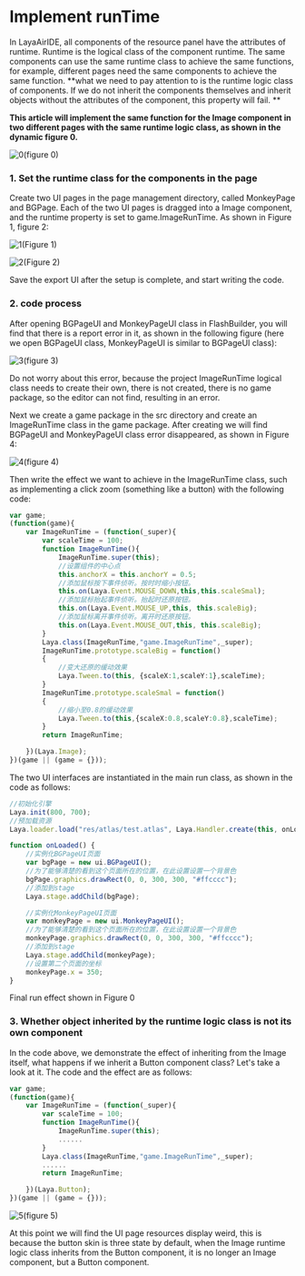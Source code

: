 # Implement runTime

In LayaAirIDE, all components of the resource panel have the attributes of runtime. Runtime is the logical class of the component runtime. The same components can use the same runtime class to achieve the same functions, for example, different pages need the same components to achieve the same function. **what we need to pay attention to is the runtime logic class of components. If we do not inherit the components themselves and inherit objects without the attributes of the component, this property will fail. **

**This article will implement the same function for the Image component in two different pages with the same runtime logic class, as shown in the dynamic figure 0.**

![0](img\0.gif)(figure 0)

### 1. Set the runtime class for the components in the page

Create two UI pages in the page management directory, called MonkeyPage and BGPage. Each of the two UI pages is dragged into a Image component, and the runtime property is set to game.ImageRunTime. As shown in Figure 1, figure 2:

![1](img\1.png)(Figure 1)

![2](img\2.png)(Figure 2)

Save the export UI after the setup is complete, and start writing the code.



### 2. code process

After opening BGPageUI and MonkeyPageUI class in FlashBuilder, you will find that there is a report error in it, as shown in the following figure (here we open BGPageUI class, MonkeyPageUI is similar to BGPageUI class):

![3](img\3.png)(figure 3)

Do not worry about this error, because the project ImageRunTime logical class needs to create their own, there is not created, there is no game package, so the editor can not find, resulting in an error.

Next we create a game package in the src directory and create an ImageRunTime class in the game package. After creating we will find BGPageUI and MonkeyPageUI class error disappeared, as shown in Figure 4:

![4](img\4.png)(figure 4)

Then write the effect we want to achieve in the ImageRunTime class, such as implementing a click zoom (something like a button) with the following code:

```typescript
var game;
(function(game){
    var ImageRunTime = (function(_super){
        var scaleTime = 100;
        function ImageRunTime(){
            ImageRunTime.super(this);
            //设置组件的中心点
			this.anchorX = this.anchorY = 0.5;
			//添加鼠标按下事件侦听。按时时缩小按钮。
			this.on(Laya.Event.MOUSE_DOWN,this,this.scaleSmal);
			//添加鼠标抬起事件侦听。抬起时还原按钮。
			this.on(Laya.Event.MOUSE_UP,this, this.scaleBig);
			//添加鼠标离开事件侦听。离开时还原按钮。
			this.on(Laya.Event.MOUSE_OUT,this, this.scaleBig);
        }
        Laya.class(ImageRunTime,"game.ImageRunTime",_super);
        ImageRunTime.prototype.scaleBig = function()
		{
			//变大还原的缓动效果
			Laya.Tween.to(this, {scaleX:1,scaleY:1},scaleTime);
		}
		ImageRunTime.prototype.scaleSmal = function()
		{
			//缩小至0.8的缓动效果
			Laya.Tween.to(this,{scaleX:0.8,scaleY:0.8},scaleTime);
		}
        return ImageRunTime;

    })(Laya.Image);
})(game || (game = {}));
```

The two UI interfaces are instantiated in the main run class, as shown in the code as follows:


```typescript
//初始化引擎
Laya.init(800, 700);
//预加载资源
Laya.loader.load("res/atlas/test.atlas", Laya.Handler.create(this, onLoaded));

function onLoaded() {
    //实例化BGPageUI页面
    var bgPage = new ui.BGPageUI();
    //为了能够清楚的看到这个页面所在的位置，在此设置设置一个背景色
    bgPage.graphics.drawRect(0, 0, 300, 300, "#ffcccc");
    //添加到stage
    Laya.stage.addChild(bgPage);

    //实例化MonkeyPageUI页面
    var monkeyPage = new ui.MonkeyPageUI();
    //为了能够清楚的看到这个页面所在的位置，在此设置设置一个背景色
    monkeyPage.graphics.drawRect(0, 0, 300, 300, "#ffcccc");
    //添加到stage
    Laya.stage.addChild(monkeyPage);
    //设置第二个页面的坐标
    monkeyPage.x = 350;
}
```

Final run effect shown in Figure 0



### 3. Whether object inherited by the runtime logic class is not its own component

In the code above, we demonstrate the effect of inheriting from the Image itself, what happens if we inherit a Button component class? Let's take a look at it. The code and the effect are as follows:

```typescript
var game;
(function(game){
    var ImageRunTime = (function(_super){
        var scaleTime = 100;
        function ImageRunTime(){
            ImageRunTime.super(this);
            ......
        }
        Laya.class(ImageRunTime,"game.ImageRunTime",_super);
        ......
        return ImageRunTime;

    })(Laya.Button);
})(game || (game = {}));
```

![5](img\5.gif)(figure 5)

At this point we will find the UI page resources display weird, this is because the button skin is three state  by default, when the Image runtime logic class inherits from the Button component, it is no longer an Image component, but a  Button component.


